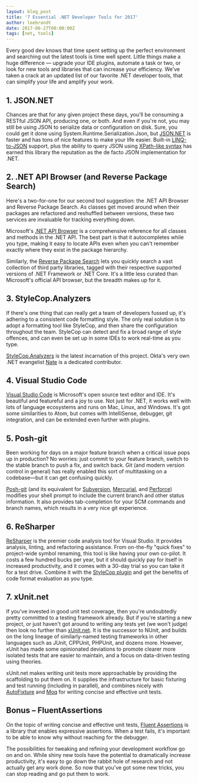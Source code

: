 ```yaml
---
layout: blog_post
title: '7 Essential .NET Developer Tools for 2017'
author: leebrandt
date: 2017-06-27T00:00:00Z
tags: [net, tools]
---
```


Every good dev knows that time spent setting up the perfect environment and searching out the latest tools is time well spent. Little things make a huge difference — upgrade your IDE plugins, automate a task or two, or look for new tools and libraries that can increase your efficiency. We've taken a crack at an updated list of our favorite .NET developer tools, that can simplify your life and amplify your work.
## 1. JSON.NET
Chances are that for any given project these days, you'll be consuming a RESTful JSON API, producing one, or both. And even if you're not, you may still be using JSON to serialize data or configuration on disk. Sure, you could get it done using System.Runtime.Serialization.Json, but [JSON.NET](http://json.net/) is faster and has tons of nice features to make your life easier. Built-in [LINQ-to-JSON](http://www.newtonsoft.com/json/help/html/LINQtoJSON.htm) support, plus the ability to query JSON using [XPath-like syntax](http://www.newtonsoft.com/json/help/html/QueryJsonSelectTokenJsonPath.htm) has earned this library the reputation as the de facto JSON implementation for .NET.
## 2. .NET API Browser (and Reverse Package Search)
Here's a two-for-one for our second tool suggestion: the .NET API Browser and Reverse Package Search. As classes get moved around when their packages are refactored and reshuffled between versions, these two services are invaluable for tracking everything down.

Microsoft's [.NET API Browser](https://docs.microsoft.com/en-us/dotnet/api) is a comprehensive reference for all classes and methods in the .NET API. The best part is that it autocompletes while you type, making it easy to locate APIs even when you can't remember exactly where they exist in the package hierarchy.

Similarly, the [Reverse Package Search](https://packagesearch.azurewebsites.net) lets you quickly search a vast collection of third party libraries, tagged with their respective supported versions of .NET Framework or .NET Core. It's a little less curated than Microsoft's official API browser, but the breadth makes up for it.

## 3. StyleCop.Analyzers
If there's one thing that can really get a team of developers fussed up, it's adhering to a consistent code formatting style. The only real solution is to adopt a formatting tool like StyleCop, and then share the configuration throughout the team. StyleCop can detect and fix a broad range of style offences, and can even be set up in some IDEs to work real-time as you type.

[StyleCop.Analyzers](https://github.com/DotNetAnalyzers/StyleCopAnalyzers) is the latest incarnation of this project. Okta's very own .NET evangelist [Nate](https://github.com/nbarbettini) is a dedicated contributor.

## 4. Visual Studio Code
[Visual Studio Code](https://code.visualstudio.com) is Microsoft's open source text editor and IDE. It's beautiful and featureful and a joy to use. Not just for .NET, it works well with lots of language ecosystems and runs on Mac, Linux, and Windows. It's got some similarities to Atom, but comes with IntelliSense, debugger, git integration, and can be extended even further with plugins.

## 5. Posh-git
Been working for days on a major feature branch when a critical issue pops up in production? No worries: just commit to your feature branch, switch to the stable branch to push a fix, and switch back. Git (and modern version control in general) has really enabled this sort of multitasking on a codebase—but it can get confusing quickly.

[Posh-git](https://github.com/dahlbyk/posh-git) (and its equivalent for [Subversion](https://github.com/JeremySkinner/posh-svn), [Mercurial](https://github.com/JeremySkinner/posh-hg), and [Perforce](https://github.com/Zougi/posh-p4)) modifies your shell prompt to include the current branch and other status information. It also provides tab-completion for your SCM commands and branch names, which results in a very nice git experience.

## 6. ReSharper
[ReSharper](https://www.jetbrains.com/resharper/) is the premier code analysis tool for Visual Studio. It provides analysis, linting, and refactoring assistance. From on-the-fly "quick fixes" to project-wide symbol renaming, this tool is like having your own co-pilot. It costs a few hundred bucks per year, but it should quickly pay for itself in increased productivity, and it comes with a 30-day trial so you can take it for a test drive. Combine it with the [StyleCop plugin](https://github.com/StyleCop/StyleCop.ReSharper) and get the benefits of code format evaluation as you type.

## 7. xUnit.net
If you've invested in good unit test coverage, then you're undoubtedly pretty committed to a testing framework already. But if you're starting a new project, or just haven't got around to writing any tests yet (we won't judge) then look no further than [xUnit.net](https://xunit.github.io). It is the successor to NUnit, and builds on the long lineage of similarly-named testing frameworks in other languages such as JUnit, CPPUnit, PHPUnit, and dozens more. However, xUnit has made some opinionated deviations to promote clearer more isolated tests that are easier to maintain, and a focus on data-driven testing using theories.

xUnit.net makes writing unit tests more approachable by providing the scaffolding to put them on. It supplies the infrastructure for basic fixturing and test running (including in parallel), and combines nicely with [AutoFixture](https://github.com/AutoFixture/AutoFixture) and [Moq](https://github.com/moq/moq) for writing concise and effective unit tests.

## Bonus – FluentAssertions
On the topic of writing concise and effective unit tests, [Fluent Assertions](http://www.fluentassertions.com) is a library that enables expressive assertions. When a test fails, it's important to be able to know why without reaching for the debugger.

The possibilities for tweaking and refining your development workflow go on and on. While shiny new tools have the potential to dramatically increase productivity, it's easy to go down the rabbit hole of research and not actually get any work done. So now that you've got some new tricks, you can stop reading and go put them to work.